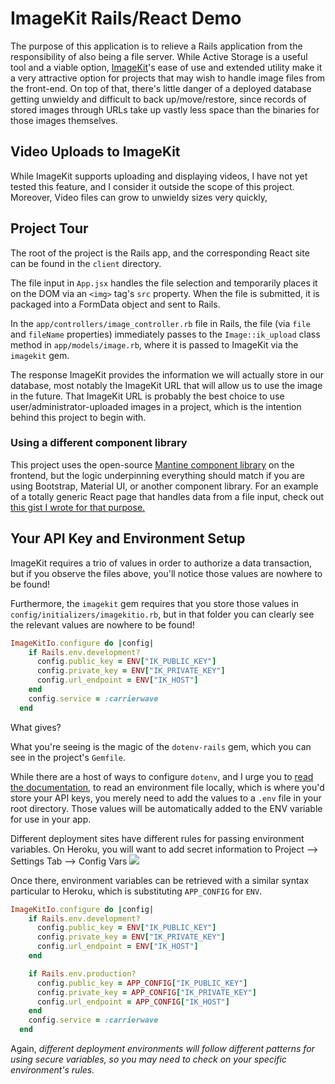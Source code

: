 # ImageKit Rails/React Demo

The purpose of this application is to relieve a Rails application from the responsibility of also being a file server. While Active Storage is a useful tool and a viable option, [ImageKit](http://imagekit.io)'s ease of use and extended utility make it a very attractive option for projects that may wish to handle image files from the front-end. On top of that, there's little danger of a deployed database getting unwieldy and difficult to back up/move/restore, since records of stored images through URLs take up vastly less space than the binaries for those images themselves.

## Video Uploads to ImageKit

While ImageKit supports uploading and displaying videos, I have not yet tested this feature, and I consider it outside the scope of this project. Moreover, Video files can grow to unwieldy sizes very quickly,

## Project Tour

The root of the project is the Rails app, and the corresponding React site can be found in the `client` directory.

The file input in `App.jsx` handles the file selection and temporarily places it on the DOM via an `<img>` tag's `src` property. When the file is submitted, it is packaged into a FormData object and sent to Rails.

In the `app/controllers/image_controller.rb` file in Rails, the file (via `file` and `fileName` properties) immediately passes to the `Image::ik_upload` class method in `app/models/image.rb`, where it is passed to ImageKit via the `imagekit` gem.

The response ImageKit provides the information we will actually store in our database, most notably the ImageKit URL that will allow us to use the image in the future. That ImageKit URL is probably the best choice to use user/administrator-uploaded images in a project, which is the intention behind this project to begin with.

### Using a different component library

This project uses the open-source [Mantine component library](https://mantine.dev/) on the frontend, but the logic underpinning everything should match if you are using Bootstrap, Material UI, or another component library. For an example of a totally generic React page that handles data from a file input, check out [this gist I wrote for that purpose.](https://gist.github.com/thompsonplyler/61499ea7334b0d81025393a7b8a5e8f1)

## Your API Key and Environment Setup

ImageKit requires a trio of values in order to authorize a data transaction, but if you observe the files above, you'll notice those values are nowhere to be found!

Furthermore, the `imagekit` gem requires that you store those values in `config/initializers/imagekitio.rb`, but in that folder you can clearly see the relevant values are nowhere to be found!

```ruby
ImageKitIo.configure do |config|
    if Rails.env.development?
      config.public_key = ENV["IK_PUBLIC_KEY"]
      config.private_key = ENV["IK_PRIVATE_KEY"]
      config.url_endpoint = ENV["IK_HOST"]
    end
    config.service = :carrierwave
  end
```

What gives?

What you're seeing is the magic of the `dotenv-rails` gem, which you can see in the project's `Gemfile`.

While there are a host of ways to configure `dotenv`, and I urge you to [read the documentation](https://github.com/bkeepers/dotenv), to read an environment file locally, which is where you'd store your API keys, you merely need to add the values to a `.env` file in your root directory. Those values will be automatically added to the ENV variable for use in your app.

Different deployment sites have different rules for passing environment variables. On Heroku, you will want to add secret information to Project --> Settings Tab --> Config Vars
![](https://i.imgur.com/ClBiaJo.png)

Once there, environment variables can be retrieved with a similar syntax particular to Heroku, which is substituting `APP_CONFIG` for `ENV`.

```ruby
ImageKitIo.configure do |config|
    if Rails.env.development?
      config.public_key = ENV["IK_PUBLIC_KEY"]
      config.private_key = ENV["IK_PRIVATE_KEY"]
      config.url_endpoint = ENV["IK_HOST"]
    end

    if Rails.env.production?
      config.public_key = APP_CONFIG["IK_PUBLIC_KEY"]
      config.private_key = APP_CONFIG["IK_PRIVATE_KEY"]
      config.url_endpoint = APP_CONFIG["IK_HOST"]
    end
    config.service = :carrierwave
  end
```

Again, _different deployment environments will follow different patterns for using secure variables, so you may need to check on your specific environment's rules._
